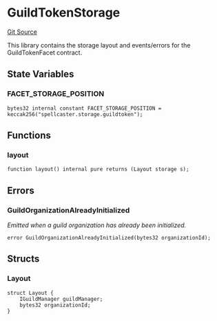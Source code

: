 # GuildTokenStorage
[Git Source](https://github.com-treasure/TreasureProject/spellcaster-facets/blob/e61aea147da628641c6f090a95c62cf081f729f5/src/guilds/guildtoken/GuildTokenStorage.sol)

This library contains the storage layout and events/errors for the GuildTokenFacet contract.


## State Variables
### FACET_STORAGE_POSITION

```solidity
bytes32 internal constant FACET_STORAGE_POSITION = keccak256("spellcaster.storage.guildtoken");
```


## Functions
### layout


```solidity
function layout() internal pure returns (Layout storage s);
```

## Errors
### GuildOrganizationAlreadyInitialized
*Emitted when a guild organization has already been initialized.*


```solidity
error GuildOrganizationAlreadyInitialized(bytes32 organizationId);
```

## Structs
### Layout

```solidity
struct Layout {
    IGuildManager guildManager;
    bytes32 organizationId;
}
```

